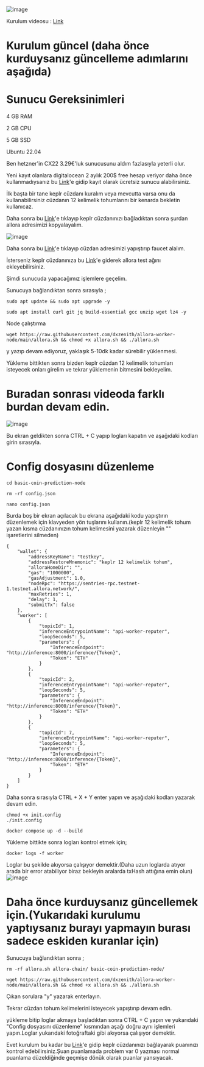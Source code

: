 ![image](https://github.com/user-attachments/assets/f97d6142-98c4-422c-8e39-845f841d25da)

Kurulum videosu : [Link](https://youtu.be/SDNW5IrkLuc)

# Kurulum güncel (daha önce kurduysanız güncelleme adımlarını aşağıda)

# Sunucu Gereksinimleri

4 GB RAM

2 GB CPU

5 GB SSD

Ubuntu 22.04

Ben hetzner'in CX22 3.29€'luk sunucusunu aldım fazlasıyla yeterli olur.

Yeni kayıt olanlara digitalocean 2 aylık 200$ free hesap veriyor daha önce kullanmadıysanız bu [Link](https://t.co/5O8WuAtuHs)'e gidip kayıt olarak ücretsiz sunucu alabilirsiniz.

İlk başta bir tane keplr cüzdanı kuralım veya mevcutta varsa onu da kullanabilirsiniz cüzdanın 12 kelimelik tohumlarını bir kenarda bekletin kullanıcaz.

Daha sonra bu [Link](https://app.allora.network?ref=eyJyZWZlcnJlcl9pZCI6ImM1OTdmYjNlLWQ0ZGEtNGFmZi04MGJhLTVlOTAxYmZlZTBhNCJ9)'e tıklayıp keplr cüzdanınızı bağladıktan sonra şurdan allora adresimizi kopyalayalım.

![image](https://github.com/user-attachments/assets/038bf5f2-f5b2-4154-ac4a-560c339dec57)

Daha sonra bu [Link](https://faucet.testnet-1.testnet.allora.network/)'e tıklayıp cüzdan adresimizi yapıştırıp faucet alalım.

İsterseniz keplr cüzdanınıza bu [Link](https://explorer.testnet-1.testnet.allora.network/wallet/suggest)'e giderek allora test ağını ekleyebilirsiniz.

Şimdi sunucuda yapacağımız işlemlere geçelim.

Sunucuya bağlandıktan sonra sırasıyla ;

```
sudo apt update && sudo apt upgrade -y
```
```
sudo apt install curl git jq build-essential gcc unzip wget lz4 -y
```
Node çalıştırma 

```
wget https://raw.githubusercontent.com/dxzenith/allora-worker-node/main/allora.sh && chmod +x allora.sh && ./allora.sh
```
y yazıp devam ediyoruz, yaklaşık 5-10dk kadar sürebilir yüklenmesi.


Yükleme bittikten sonra bizden keplr cüzdan 12 kelimelik tohumları isteyecek onları girelim ve  tekrar yüklemenin bitmesini bekleyelim.

# Buradan sonrası videoda farklı burdan devam edin.

![image](https://github.com/user-attachments/assets/e5973641-3bc6-4765-847e-cd5533a20136)

Bu ekran geldikten sonra CTRL + C yapıp logları kapatın ve aşağıdaki kodları girin sırasıyla.

# Config dosyasını düzenleme

```
cd basic-coin-prediction-node
```

```
rm -rf config.json
```
```
nano config.json
```

Burda boş bir ekran açılacak bu ekrana aşağıdaki kodu yapıştırın düzenlemek için klavyeden yön tuşlarını kullanın.(keplr 12 kelimelik tohum yazan kısma cüzdanınızın tohum kelimesini yazarak düzenleyin "" işaretlerini silmeden)
```
{
    "wallet": {
        "addressKeyName": "testkey",
        "addressRestoreMnemonic": "keplr 12 kelimelik tohum",
        "alloraHomeDir": "",
        "gas": "1000000",
        "gasAdjustment": 1.0,
        "nodeRpc": "https://sentries-rpc.testnet-1.testnet.allora.network/",
        "maxRetries": 1,
        "delay": 1,
        "submitTx": false
    },
    "worker": [
        {
            "topicId": 1,
            "inferenceEntrypointName": "api-worker-reputer",
            "loopSeconds": 5,
            "parameters": {
                "InferenceEndpoint": "http://inference:8000/inference/{Token}",
                "Token": "ETH"
            }
        },
        {
            "topicId": 2,
            "inferenceEntrypointName": "api-worker-reputer",
            "loopSeconds": 5,
            "parameters": {
                "InferenceEndpoint": "http://inference:8000/inference/{Token}",
                "Token": "ETH"
            }
        },
        {
            "topicId": 7,
            "inferenceEntrypointName": "api-worker-reputer",
            "loopSeconds": 5,
            "parameters": {
                "InferenceEndpoint": "http://inference:8000/inference/{Token}",
                "Token": "ETH"
            }
        }
    ]
}
```

Daha sonra sırasıyla CTRL + X + Y enter yapın ve aşağıdaki kodları yazarak devam edin.

```
chmod +x init.config
./init.config
```
```
docker compose up -d --build
```

Yükleme bittikte sonra logları kontrol etmek için;
```
docker logs -f worker
```

Loglar bu şekilde akıyorsa çalışıyor demektir.(Daha uzun loglarda atıyor arada bir error atabiliyor biraz bekleyin aralarda txHash attığına emin olun)
![image](https://github.com/user-attachments/assets/c06d4c59-5fc4-4015-ada4-a187ed29afe0)


# Daha önce kurduysanız güncellemek için.(Yukarıdaki kurulumu yaptıysanız burayı yapmayın burası sadece eskiden kuranlar için)

Sunucuya bağlandıktan sonra ;

```
rm -rf allora.sh allora-chain/ basic-coin-prediction-node/
```
```
wget https://raw.githubusercontent.com/dxzenith/allora-worker-node/main/allora.sh && chmod +x allora.sh && ./allora.sh
```

Çıkan sorulara "y" yazarak enterlayın.

Tekrar cüzdan tohum kelimelerini isteyecek yapıştırıp devam edin.

yükleme bitip loglar akmaya başladıktan sonra CTRL + C yapın ve yukarıdaki "Config dosyasını düzenleme" kısmından aşağı doğru aynı işlemleri yapın.Loglar yukarıdaki fotoğraftaki gibi akıyorsa çalışıyor demektir.

Evet kurulum bu kadar bu [Link](https://app.allora.network?ref=eyJyZWZlcnJlcl9pZCI6ImM1OTdmYjNlLWQ0ZGEtNGFmZi04MGJhLTVlOTAxYmZlZTBhNCJ9)'e gidip keplr cüzdanınızı bağlayarak puanınızı kontrol edebilirsiniz.Şuan puanlamada problem var 0 yazması normal puanlama düzeldiğinde geçmişe dönük olarak puanlar yansıyacak.
